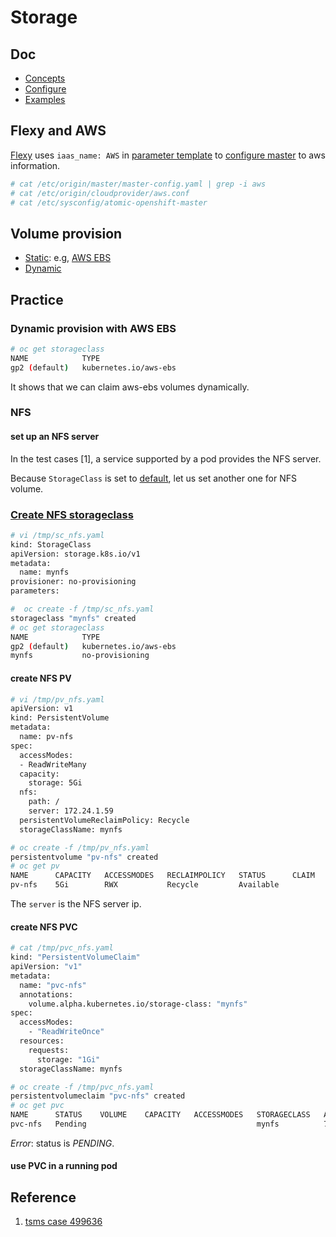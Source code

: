 # Storage

## Doc

* [Concepts](https://docs.openshift.org/latest/architecture/additional_concepts/storage.html)
* [Configure](https://docs.openshift.org/latest/install_config/persistent_storage/index.html)
* [Examples](https://docs.openshift.org/latest/install_config/storage_examples/index.html)


## Flexy and AWS
[Flexy](flexy.md) uses <code>iaas_name: AWS</code> in [parameter template](http://git.app.eng.bos.redhat.com/git/openshift-misc.git/plain/v3-launch-templates/system-testing/aos-36/aws/vars.ose36-aws-svt.yaml) to [configure master](https://docs.openshift.org/latest/install_config/configuring_aws.html#install-config-configuring-aws) to aws information.

```sh
# cat /etc/origin/master/master-config.yaml | grep -i aws
# cat /etc/origin/cloudprovider/aws.conf
# cat /etc/sysconfig/atomic-openshift-master
```

## Volume provision

* [Static](https://docs.openshift.org/latest/install_config/persistent_storage/index.html): e.g, [AWS EBS](https://docs.openshift.org/latest/install_config/persistent_storage/persistent_storage_aws.html)
* [Dynamic](https://docs.openshift.org/latest/install_config/persistent_storage/dynamically_provisioning_pvs.html)

## Practice

### Dynamic provision with AWS EBS

```sh
# oc get storageclass 
NAME            TYPE
gp2 (default)   kubernetes.io/aws-ebs
```

It shows that we can claim aws-ebs volumes dynamically.

### NFS

#### set up an NFS server
In the test cases [1], a service supported by a pod provides the NFS server.

Because <code>StorageClass</code> is set to [default](https://docs.openshift.org/latest/architecture/additional_concepts/storage.html#pvc-storage-class), let us set another one for NFS volume.

### [Create NFS storageclass](https://docs.openshift.org/latest/install_config/storage_examples/storage_classes_legacy.html)

```sh
# vi /tmp/sc_nfs.yaml
kind: StorageClass
apiVersion: storage.k8s.io/v1
metadata:
  name: mynfs 
provisioner: no-provisioning 
parameters:

#  oc create -f /tmp/sc_nfs.yaml 
storageclass "mynfs" created
# oc get storageclass 
NAME            TYPE
gp2 (default)   kubernetes.io/aws-ebs   
mynfs           no-provisioning
```

#### create NFS PV

```sh
# vi /tmp/pv_nfs.yaml
apiVersion: v1
kind: PersistentVolume
metadata:
  name: pv-nfs
spec:
  accessModes:
  - ReadWriteMany
  capacity:
    storage: 5Gi
  nfs:
    path: /
    server: 172.24.1.59
  persistentVolumeReclaimPolicy: Recycle
  storageClassName: mynfs

# oc create -f /tmp/pv_nfs.yaml
persistentvolume "pv-nfs" created
# oc get pv
NAME      CAPACITY   ACCESSMODES   RECLAIMPOLICY   STATUS      CLAIM     STORAGECLASS   REASON    AGE
pv-nfs    5Gi        RWX           Recycle         Available             mynfs                    14m
```
The <code>server</code> is the NFS server ip.

#### create NFS PVC

```sh
# cat /tmp/pvc_nfs.yaml 
kind: "PersistentVolumeClaim"
apiVersion: "v1"
metadata:
  name: "pvc-nfs"
  annotations:
    volume.alpha.kubernetes.io/storage-class: "mynfs"
spec:
  accessModes:
    - "ReadWriteOnce"
  resources:
    requests:
      storage: "1Gi"
  storageClassName: mynfs

# oc create -f /tmp/pvc_nfs.yaml 
persistentvolumeclaim "pvc-nfs" created
# oc get pvc
NAME      STATUS    VOLUME    CAPACITY   ACCESSMODES   STORAGECLASS   AGE
pvc-nfs   Pending                                      mynfs          7m
```

*Error*: status is *PENDING*.

#### use PVC in a running pod





## Reference
1. [tsms case 499636](https://tcms.engineering.redhat.com/case/499636/?from_plan=14587)
